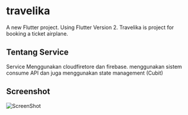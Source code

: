 # travelika

A new Flutter project. Using Flutter Version 2.
Travelika is project for booking a ticket airplane.

## Tentang Service

Service Menggunakan cloudfiretore dan firebase.
menggunakan sistem consume API dan juga menggunakan state management (Cubit)

## Screenshot
![ScreenShot](https://drive.google.com/drive/folders/1OP7dFjndrZ5NQGLCzxoWV_0kKKaI_2z0)

